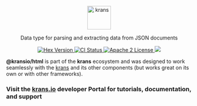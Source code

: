 <p align="center">
  <a href="https://krans.io">
    <img alt="krans" src="https://raw.githubusercontent.com/kransio/assets/master/icons/png/icon-header-repository.png" height="64" width='auto'>
  </a>
</p>

<p align="center">
  Data type for parsing and extracting data from JSON documents
</p>

<p align="center">
  <a href="https://www.npmjs.com/package/@krans/json">
    <img alt="Hex Version" src="https://img.shields.io/npm/v/@kransio/html.svg">
  </a>
  <a href="https://github.com/kransio/html/actions">
    <img alt="CI Status" src="https://github.com/kransio/html/workflows/ci/badge.svg">
  </a>
  <a href="https://opensource.org/licenses/Apache-2.0">
    <img alt="Apache 2 License" src="https://img.shields.io/npm/l/krans">
  </a>
  <a href="https://codecov.io/gh/kransio/html">
    <img src="https://codecov.io/gh/kransio/html/branch/master/graph/badge.svg?token=CYpB9H2ah3"/>
  </a>
</p>

**@kransio/html** is part of the **krans** ecosystem and was designed to work seamlessly with the [krans](https://krans.io) and its other components (but works great on its own or with other frameworks).

### Visit the [krans.io](https://krans.io) developer Portal for tutorials, documentation, and support